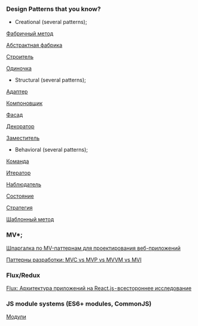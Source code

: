 ### Design Patterns that you know?

- Creational (several patterns);

[Фабричный метод](https://refactoring.guru/ru/design-patterns/factory-method)

[Абстрактная фабрика](https://refactoring.guru/ru/design-patterns/abstract-factory)

[Строитель](https://refactoring.guru/ru/design-patterns/builder)

[Одиночка](https://refactoring.guru/ru/design-patterns/singleton)

- Structural (several patterns);

[Адаптер](https://refactoring.guru/ru/design-patterns/adapter)

[Компоновщик](https://refactoring.guru/ru/design-patterns/composite)

[Фасад](https://refactoring.guru/ru/design-patterns/facade)

[Декоратор](https://refactoring.guru/ru/design-patterns/decorator)

[Заместитель](https://refactoring.guru/ru/design-patterns/proxy)

- Behavioral (several patterns);

[Команда](https://refactoring.guru/ru/design-patterns/command)

[Итератор](https://refactoring.guru/ru/design-patterns/iterator)

[Наблюдатель](https://refactoring.guru/ru/design-patterns/observer)

[Состояние](https://refactoring.guru/ru/design-patterns/state)

[Стратегия](https://refactoring.guru/ru/design-patterns/strategy)

[Шаблонный метод](https://refactoring.guru/ru/design-patterns/template-method)

### MV*;

[Шпаргалка по MV-паттернам для проектирования веб-приложений](https://habr.com/ru/post/151219/)

[Паттерны разработки: MVC vs MVP vs MVVM vs MVI](https://habr.com/ru/post/344184/)

### Flux/Redux

[Flux: Архитектура приложений на React.js - всестороннее исследование](https://medium.com/@marina.kovalyova/flux-the-react-js-application-architecture-773f515d068d)

### JS module systems (ES6+ modules, CommonJS)

[Модули](https://learn.javascript.ru/modules)